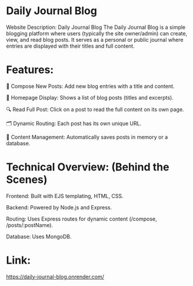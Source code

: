 # Daily Journal Blog
Website Description: Daily Journal Blog
The Daily Journal Blog is a simple blogging platform where users (typically the site owner/admin) can create, view, and read blog posts. It serves as a personal or public journal where entries are displayed with their titles and full content.

# Features:
📝 Compose New Posts: Add new blog entries with a title and content.

📃 Homepage Display: Shows a list of blog posts (titles and excerpts).

🔍 Read Full Post: Click on a post to read the full content on its own page.

🗂️ Dynamic Routing: Each post has its own unique URL.

🧠 Content Management: Automatically saves posts in memory or a database.

#  Technical Overview: (Behind the Scenes)

Frontend: Built with EJS templating, HTML, CSS.

Backend: Powered by Node.js and Express.

Routing: Uses Express routes for dynamic content (/compose, /posts/:postName).

Database: Uses MongoDB.

# Link:
https://daily-journal-blog.onrender.com/






